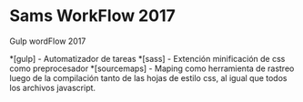 ﻿# Sams WorkFlow 2017

Gulp wordFlow 2017

*[gulp] - Automatizador de tareas
*[sass] - Extención minificación de css como preprocesador
*[sourcemaps] - Maping como herramienta de rastreo luego de la compilación tanto de las hojas de estilo css, al igual que todos los archivos javascript.